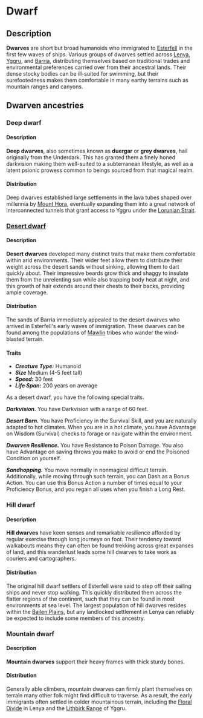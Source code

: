 # Dwarf

## Description

**Dwarves** are short but broad humanoids who immigrated to [Esterfell](../../mote/esterfell) in the first few waves of ships. Various groups of dwarves settled across [Lenya](../../mote/esterfell/lenya), [Yggru](../../mote/esterfell/yggru), and [Barria](../../mote/esterfell/barria), distributing themselves based on traditional trades and environmental preferences carried over from their ancestral lands. Their dense stocky bodies can be ill-suited for swimming, but their surefootedness makes them comfortable in many earthy terrains such as mountain ranges and canyons.

## Dwarven ancestries

### Deep dwarf

#### Description

**Deep dwarves**, also sometimes known as **duergar** or **grey dwarves**, hail originally from the Underdark. This has granted them a finely honed darkvision making them well-suited to a subterranean lifestyle, as well as a latent psionic prowess common to beings sourced from that magical realm.

#### Distribution

Deep dwarves established large settlements in the lava tubes shaped over millennia by [Mount Hora](../../mote/esterfell/lenya/mount-hora), eventually expanding them into a great network of interconnected tunnels that grant access to Yggru under the [Lorunian Strait](../../mote/esterfell/oceans/lorunian-strait).

### [Desert dwarf](https://github.com/mpanighetti/dnd5e-species/tree/main/humanoids/desert-dwarf.md)

#### Description

**Desert dwarves** developed many distinct traits that make them comfortable within arid environments. Their wider feet allow them to distribute their weight across the desert sands without sinking, allowing them to dart quickly about. Their impressive beards grow thick and shaggy to insulate them from the unrelenting sun while also trapping body heat at night, and this growth of hair extends around their chests to their backs, providing ample coverage.

#### Distribution

The sands of Barria immediately appealed to the desert dwarves who arrived in Esterfell's early waves of immigration. These dwarves can be found among the populations of [Mawlin](../../societies/mawlin) tribes who wander the wind-blasted terrain.

#### Traits

- _**Creature Type:**_ Humanoid
- _**Size**_ Medium (4-5 feet tall)
- _**Speed:**_ 30 feet
- _**Life Span:**_ 200 years on average

As a desert dwarf, you have the following special traits.

_**Darkvision.**_ You have Darkvision with a range of 60 feet.

_**Desert Born.**_ You have Proficiency in the Survival Skill, and you are naturally adapted to hot climates. When you are in a hot climate, you have Advantage on Wisdom (Survival) checks to forage or navigate within the environment.

_**Dwarven Resilience.**_ You have Resistance to Poison Damage. You also have Advantage on saving throws you make to avoid or end the Poisoned Condition on yourself.

_**Sandhopping.**_ You move normally in nonmagical difficult terrain. Additionally, while moving through such terrain, you can Dash as a Bonus Action. You can use this Bonus Action a number of times equal to your Proficiency Bonus, and you regain all uses when you finish a Long Rest.

### Hill dwarf

#### Description

**Hill dwarves** have keen senses and remarkable resilience afforded by regular exercise through long journeys on foot. Their tendency toward walkabouts means they can often be found trekking across great expanses of land, and this wanderlust leads some hill dwarves to take work as couriers and cartographers.

#### Distribution

The original hill dwarf settlers of Esterfell were said to step off their sailing ships and never stop walking. This quickly distributed them across the flatter regions of the continent, such that they can be found in most environments at sea level. The largest population of hill dwarves resides within the [Bailen Plains](../../mote/esterfell/lenya/bailen-plains), but any landlocked settlement in Lenya can reliably be expected to include some members of this ancestry.

### Mountain dwarf

#### Description

**Mountain dwarves** support their heavy frames with thick sturdy bones.

#### Distribution

Generally able climbers, mountain dwarves can firmly plant themselves on terrain many other folk might find difficult to traverse. As a result, the early immigrants often settled in colder mountainous terrain, including the [Floral Divide](../../mote/esterfell/lenya/floral-divide) in Lenya and the [Lithbirk Range](../../mote/esterfell/yggru/lithbirk-range) of Yggru.
